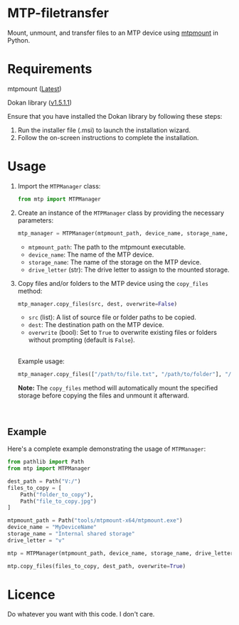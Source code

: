 # MTP-filetransfer
Mount, unmount, and transfer files to an MTP device using [mtpmount](https://github.com/hst125fan/mtpmount) in Python.

# Requirements
mtpmount ([Latest](https://github.com/hst125fan/mtpmount/releases/latest))

Dokan library ([v1.5.1.1](https://github.com/dokan-dev/dokany/releases/tag/v1.5.1.1000))

Ensure that you have installed the Dokan library by following these steps:
1. Run the installer file (.msi) to launch the installation wizard.
2. Follow the on-screen instructions to complete the installation.

# Usage

1. Import the `MTPManager` class:
    ```python
    from mtp import MTPManager
    ```

2. Create an instance of the `MTPManager` class by providing the necessary parameters:
    ```python
    mtp_manager = MTPManager(mtpmount_path, device_name, storage_name, drive_letter)
    ```
    - `mtpmount_path`: The path to the mtpmount executable.
    - `device_name`: The name of the MTP device.
    - `storage_name`: The name of the storage on the MTP device.
    - `drive_letter` (str): The drive letter to assign to the mounted storage.

3. Copy files and/or folders to the MTP device using the `copy_files` method:
    ```python
    mtp_manager.copy_files(src, dest, overwrite=False)
    ```
    - `src` (list): A list of source file or folder paths to be copied.
    - `dest`: The destination path on the MTP device.
    - `overwrite` (bool): Set to `True` to overwrite existing files or folders without prompting (default is `False`).

    <br>

    Example usage:
    ```python
    mtp_manager.copy_files(["/path/to/file.txt", "/path/to/folder"], "/destination/path", overwrite=True)
    ```

    **Note:** The `copy_files` method will automatically mount the specified storage before copying the files and unmount it afterward.

<br>

## Example

Here's a complete example demonstrating the usage of `MTPManager`:

```python
from pathlib import Path
from mtp import MTPManager

dest_path = Path("V:/")
files_to_copy = [
    Path("folder_to_copy"),
    Path("file_to_copy.jpg")
]

mtpmount_path = Path("tools/mtpmount-x64/mtpmount.exe")
device_name = "MyDeviceName"
storage_name = "Internal shared storage"
drive_letter = "v"

mtp = MTPManager(mtpmount_path, device_name, storage_name, drive_letter)

mtp.copy_files(files_to_copy, dest_path, overwrite=True)
```

# Licence
Do whatever you want with this code. I don't care.